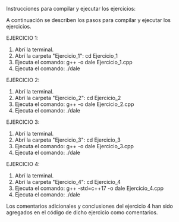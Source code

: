 Instrucciones para compilar y ejecutar los ejercicios:

A continuación se describen los pasos para compilar y ejecutar los ejercicios.

EJERCICIO 1:

1. Abrí la terminal.
2. Abrí la carpeta "Ejercicio_1": cd Ejercicio_1
3. Ejecuta el comando: g++ -o dale Ejercicio_1.cpp
4. Ejecuta el comando: ./dale

EJERCICIO 2:

1. Abrí la terminal.
2. Abrí la carpeta "Ejercicio_2": cd Ejercicio_2
3. Ejecuta el comando: g++ -o dale Ejercicio_2.cpp
4. Ejecuta el comando: ./dale

EJERCICIO 3:

1. Abrí la terminal.
2. Abrí la carpeta "Ejercicio_3": cd Ejercicio_3
3. Ejecuta el comando: g++ -o dale Ejercicio_3.cpp
4. Ejecuta el comando: ./dale

EJERCICIO 4:

1. Abrí la terminal.
2. Abrí la carpeta "Ejercicio_4": cd Ejercicio_4
3. Ejecuta el comando: g++ -std=c++17 -o dale Ejercicio_4.cpp
4. Ejecuta el comando: ./dale

Los comentarios adicionales y conclusiones del ejercicio 4 han sido agregados en el código de dicho ejercicio como comentarios.
